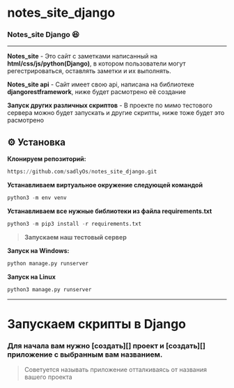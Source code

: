 # notes_site_django
### Notes_site Django :laughing:
___
**Notes_site** - Это сайт с заметками написанный на __html/css/js/python(Django)__, в котором пользователи могут регестрироваться, оставлять заметки и их выполнять.


**Notes_site api** - Сайт имеет свою api, написана на библиотеке __djangorestframework__, ниже будет расмотрено её создание

**Запуск других различных скриптов** - В проекте по мимо тестового сервера можно будет запускать и другие скрипты, ниже тоже будет это расмотрено

## :gear: Установка
**Клонируем репозиторий:**
```python
https://github.com/sadlyOs/notes_site_django.git
```
**Устанавливаем виртуальное окружение следующей командой**
```python
python3 -m env venv
```

**Устанавливаем все нужные библиотеки из файла requirements.txt**
```python
python3 -m pip3 install -r requirements.txt 
```

> **Запускаем наш тестовый сервер**

**Запуск на Windows:**
```python
python manage.py runserver
```
   
**Запуск на Linux**
```python
python3 manage.py runserver
```
___
# Запускаем скрипты в Django

### Для начала вам нужно [создать][] проект и [создать][] приложение с выбранным вам названием.
> Советуется называть приложение отталкиваясь от названия вашего проекта










